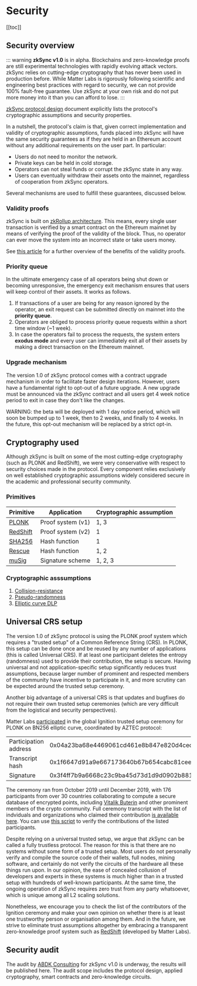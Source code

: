 # Security

[[toc]]

## Security overview

::: warning
**zkSync v1.0** is in alpha. Blockchains and zero-knowledge proofs are still experimental technologies with rapidly evolving attack vectors. zkSync relies on cutting-edge cryptography that has never been used in production before. While Matter Labs is rigorously following scientific and engineering best practices with regard to security, we can not provide 100% fault-free guarantee. Use zkSync at your own risk and do not put more money into it than you can afford to lose.
:::

[zkSync protocol design](https://github.com/matter-labs/zksync/blob/master/docs/protocol.md) document explicitly lists the protocol's cryptographic assumptions and security properties.

In a nutshell, the protocol's claim is that, given correct implementation and validity of cryptographic assumptions, funds placed into zkSync will have the same security guarantees as if they are held in an Ethereum account without any additional requirements on the user part. In particular:

- Users do not need to monitor the network.
- Private keys can be held in cold storage.
- Operators can not steal funds or corrupt the zkSync state in any way.
- Users can eventually withdraw their assets onto the mainnet, regardless of cooperation from zkSync operators.

Several mechanisms are used to fulfill these guarantees, discussed below.

### Validity proofs

zkSync is built on [zkRollup architecture](/faq/tech.html#zkrollup-architecture). This means, every single user transaction is verified by a smart contract on the Ethereum mainnet by means of verifying the proof of the validity of the block. Thus, no operator can ever move the system into an incorrect state or take users money.

See [this article](https://medium.com/starkware/validity-proofs-vs-fraud-proofs-4ef8b4d3d87a) for a further overview of the benefits of the validity proofs.

### Priority queue

In the ultimate emergency case of all operators being shut down or becoming unresponsive, the emergency exit mechanism ensures that users will keep control of their assets. It works as follows.

1. If transactions of a user are being for any reason ignored by the operator, an exit request can be submitted directly on mainnet into the **priority queue**.
2. Operators are obliged to process priority queue requests within a short time window (~1 week).
3. In case the operators fail to process the requests, the system enters **exodus mode** and every user can immediately exit all of their assets by making a direct transaction on the Ethereum mainnet.

### Upgrade mechanism

The version 1.0 of zkSync protocol comes with a contract upgrade mechanism in order to facilitate faster design iterations. However, users have a fundamental right to opt-out of a future upgrade. A new upgrade must be announced via the zkSync contract and all users get 4 week notice period to exit in case they don't like the changes.

WARNING: the beta will be deployed with 1 day notice period, which will soon be bumped up to 1 week, then to 2 weeks, and finally to 4 weeks. In the future, this opt-out mechanism will be replaced by a strict opt-in.

## Cryptography used

Although zkSync is built on some of the most cutting-edge cryptography (such as PLONK and RedShift), we were very conservative with respect to security choices made in the protocol. Every component relies exclusively on well established cryptographic assumptions widely considered secure in the academic and professional security community.

### Primitives

|Primitive|Application|Cryptographic assumption|
|-|-|-| 
|[PLONK](https://eprint.iacr.org/2019/953)|Proof system (v1)|1, 3|
|[RedShift](https://eprint.iacr.org/2019/1400)|Proof system (v2)|1|
|[SHA256](https://en.wikipedia.org/wiki/SHA-2)|Hash function|1|
|[Rescue](https://eprint.iacr.org/2019/426.pdf)|Hash function|1, 2|
|[muSig](https://eprint.iacr.org/2018/068)|Signature scheme|1, 2, 3|

### Cryptographic asssumptions

1. [Collision-resistance](https://en.wikipedia.org/wiki/Collision_resistance)
2. [Pseudo-randomness](https://en.wikipedia.org/wiki/Pseudorandomness)
3. [Elliptic curve DLP](https://en.wikipedia.org/wiki/Discrete_logarithm#Cryptography)

## Universal CRS setup

The version 1.0 of zkSync protocol is using the PLONK proof system which requires a "trusted setup" of a Common Reference String (CRS). In PLONK, this setup can be done once and be reused by any number of applications (this is called Universal CRS). If at least one participant deletes the entropy (randomness) used to provide their contribution, the setup is secure. Having universal and not application-specific setup significantly reduces trust assumptions, because larger number of prominent and respected members of the community have incentive to participate in it, and more scrutiny can be expected around the trusted setup ceremony.

Another big advantage of a universal CRS is that updates and bugfixes do not require their own trusted setup ceremonies (which are very difficult from the logistical and security perspectives).

Matter Labs [participated](https://www.aztecprotocol.com/ignition/participant/0x04a23ba68e4469061cd461e8b847e820d4ced948?timestamp=1587551054947) in the global Ignition trusted setup ceremony for PLONK on BN256 elliptic curve, coordinated by AZTEC protocol:

<table>
<tr>
    <td>Participation address</td>
    <td>0x04a23ba68e4469061cd461e8b847e820d4ced948</td>
</tr>
<tr>
    <td>Transcript hash</td>
    <td>0x1f6647d91a9e667173640b67b654cabc81ceee98d6100f259788afb34a3fc529</td>
</tr>
<tr>
    <td>Signature</td>
    <td>0x3f4ff7b9a6668c23c9ba45d73d1d9d0902b881191d97b307969b63f52296f2326d437ea04dd67a2ebe57a691025d7d31bb0dae88e8023a0d9b15ad599c3eb9351b</td>
</tr>

</table>

The ceremony ran from October 2019 until December 2019, with 176 participants from over 30 countries collaborating to compute a secure database of encrypted points, including [Vitalik Buterin](https://twitter.com/VitalikButerin/status/1225856246307311616) and other prominent members of the crypto community. Full ceremony transcript with the list of indviduals and organizations who claimed their contribution [is available here](https://www.aztecprotocol.com/ignition/). You can use [this script](https://github.com/matter-labs/ignition-verification) to verify the contributions of the listed participants.

Despite relying on a universal trusted setup, we argue that zkSync can be called a fully trustless protocol. The reason for this is that there are no systems without some form of a trusted setup. Most users do not personally verify and compile the source code of their wallets, full nodes, mining software, and certainly do not verify the circuits of the hardware all these things run upon. In our opinion, the ease of concealed collusion of developers and experts in these systems is much higher than in a trusted setup with hundreds of well-known participants. At the same time, the ongoing operation of zkSync requires zero trust from any party whatsoever, which is unique among all L2 scaling solutions.

Nonetheless, we encourage you to check the list of the contributors of the Ignition ceremony and make your own opinion on whether there is at least one trustworthy person or organisation among them. And in the future, we strive to eliminate trust assumptions altogether by embracing a transparent zero-knowledge proof system such as [RedShift](https://eprint.iacr.org/2019/1400) (developed by Matter Labs).

## Security audit

The audit by [ABDK Consulting](https://www.abdk.consulting/) for zkSync v1.0 is underway, the results will be published here. The audit scope includes the protocol design, applied cryptography, smart contracts and zero-knowledge circuits.
